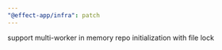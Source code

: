 ```yaml
---
"@effect-app/infra": patch
---
```


support multi-worker in memory repo initialization with file lock
